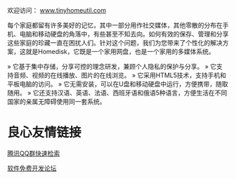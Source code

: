 欢迎访问： www.tinyhomeutil.com

每个家庭都留有许多美好的记忆，其中一部分用作社交媒体，其他零散的分布在手机、电脑和移动硬盘的角落中，有些甚至不知去向。如何有效的保存、管理和分享这些家庭的珍藏一直在困扰人们。针对这个问题，我们为您带来了个性化的解决方案，这就是Homedisk，它既是一个家用网盘，也是一个家用的多媒体系统。

» 它基于集中存储，分享可控的理念研发，兼顾个人隐私的保护与分享。
» 它支持音频、视频的在线播放、图片的在线浏览。
» 它采用HTML5技术，支持手机和平板电脑的访问。
» 它无需安装，可以在U盘和移动硬盘中运行，方便携带，随取随用。
» 它还支持汉语、英语、法语、西班牙语和俄语5种语言，方便生活在不同国家的亲属无障碍使用同一套系统。

 # 良心友情链接

[腾讯QQ群快速检索](http://u.720life.cn/s/8cf73f7c)

[软件免费开发论坛](http://u.720life.cn/s/bbb01dc0)